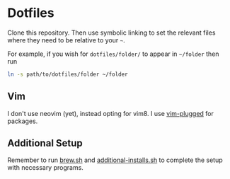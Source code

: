 # Dotfiles

Clone this repository. Then use symbolic linking to set the relevant files where
they need to be relative to your `~`.

For example, if you wish for `dotfiles/folder/` to appear in `~/folder` then run

```bash
ln -s path/to/dotfiles/folder ~/folder
```

## Vim

I don't use neovim (yet), instead opting for vim8. I use
[vim-plugged](https://github.com/junegunn/vim-plug) for packages.

## Additional Setup

Remember to run [brew.sh](brew.sh) and
[additional-installs.sh](additional-installs.sh) to complete the setup with
necessary programs.
